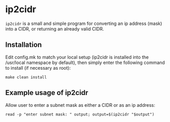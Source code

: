 ip2cidr
======
`ip2cidr` is a small and simple program for converting an ip address (mask)
into a CIDR, or returning an already valid CIDR.

Installation
------------
Edit config.mk to match your local setup (ip2cidr is installed into the
/usr/local namespace by default), then simply enter the following command to
install (if necessary as root):

    make clean install

Example usage of ip2cidr
------------------------
Allow user to enter a subnet mask as either a CIDR or as an ip address:

    read -p "enter subnet mask: " output; output=$(ip2cidr "$output")

